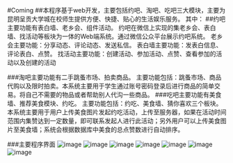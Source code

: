 #Coming
##本程序基于web开发，主要包括约吧、淘吧、吃吧三大模块，主要为昆明呈贡大学城在校师生提供方便、快捷、贴心的生活娱乐服务。
其中：
##约吧主要功能有表白墙、老乡会、组件活动。
约吧在微信上实现的集老乡会、表白墙、找活动等板块为一体的Web端系统。通过微信公众平台展示约吧系统。
老乡会主要功能：分享动态、评论动态、发送私信。
表白墙主要功能：发表白信息、评论表白、点赞。
找活动主要功能：创建活动、参加活动、点赞、查看参加的活动以及创建的活动

###淘吧主要功能有二手跳蚤市场、拍卖商品。
主要功能包括：跳蚤市场、商品代购以及限时拍卖。本系统主要用于学生通过账号密码登录后进行商品的简单交易。将自己不需要的物品或者帮助别人代沟一些商品。
###吃吧主要功能有美食墙、推荐美食模块、约吃。
主要功能包括：约吃、美食墙、猜你喜欢三个板块。本系统主要用于用户上传美食图片发起约吃活动，上传至服务器，如果在活动时间范围内集赞达到一定数量，即可联系发起人进行此活动；另外用户可以上传美食图片至美食墙；系统会根据数据库中美食的总点赞数进行自动排序。 


###主要程序界面
![image](https://github.com/rocrocflying/Coming-School-social-shopping-site-/raw/master/screenshot/1.png)
![image](https://github.com/rocrocflying/Coming-School-social-shopping-site-/raw/master/screenshot/2.png)
![image](https://github.com/rocrocflying/Coming-School-social-shopping-site-/raw/master/screenshot/3.png)
![image](https://github.com/rocrocflying/Coming-School-social-shopping-site-/raw/master/screenshot/4.png)
![image](https://github.com/rocrocflying/Coming-School-social-shopping-site-/raw/master/screenshot/5.png)
![image](https://github.com/rocrocflying/Coming-School-social-shopping-site-/raw/master/screenshot/6.png)
![image](https://github.com/rocrocflying/Coming-School-social-shopping-site-/raw/master/screenshot/7.png)





